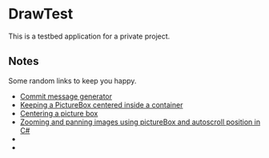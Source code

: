 # DrawTest

This is a testbed application for a private project.

## Notes

Some random links to keep you happy.

* [Commit message generator ](http://whatthecommit.com/ "Random commit message generator")
* [Keeping a PictureBox centered inside a container ](http://stackoverflow.com/questions/9375588/keeping-a-picturebox-centered-inside-a-container)
* ​[Centering a picture box ](https://social.msdn.microsoft.com/Forums/vstudio/en-US/3b821378-7a3d-4419-a1f6-3ddc1af4df7d/center-a-picturebox-in-a-screeen-sized-panel?forum=netfxbcl)
* [Zooming and panning images using pictureBox and autoscroll position in C# ](https://social.msdn.microsoft.com/Forums/vstudio/en-US/136ba4f8-a487-4e21-b146-300ec4738d2e/zooming-and-panning-images-using-picturebox-and-autoscroll-position-in-c?forum=csharpgeneral)
* 
* ​
